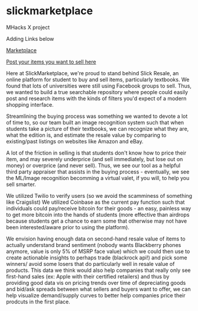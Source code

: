 # slickmarketplace
MHacks X project

Adding Links below

[Marketplace](https://bit.ly/slickresale)

[Post your items you want to sell here](https://bit.ly/slickresalelist)


Here at SlickMarketplace, we're proud to stand behind Slick Resale, an online platform for student to buy and sell items, particularly textbooks. We found that lots of universities were still using Facebook groups to sell. Thus, we wanted to build a true searchable repository where people could easily post and research items with the kinds of filters you'd expect of a modern shopping interface.

Streamlining the buying process was something we wanted to devote a lot of time to, so our team built an image recognition system such that when students take a picture of their textbooks, we can recognize what they are, what the edition is, and estimate the resale value by comparing to existing/past listings on websites like Amazon and eBay.

A lot of the friction in selling is that students don't know how to price their item, and may severely underprice (and sell immediately, but lose out on money) or overprice (and never sell). Thus, we see our tool as a helpful third party appraiser that assists in the buying process - eventually, we see the ML/Image recognition becomming a virtual valet, if you will, to help you sell smarter.

We utilized Twilio to verify users (so we avoid the scamminess of something like Craigslist) We utilized Coinbase as the current pay function such that individuals could pay/receive bitcoin for their goods - an easy, painless way to get more bitcoin into the hands of students (more effective than airdrops because students get a chance to earn some that otherwise may not have been interested/aware prior to using the platform).

We envision having enough data on second-hand resale value of items to actually understand brand sentiment (nobody wants Blackberry phones anymore, value is only 5% of MSRP face value) which we could then use to create actionable insights to perhaps trade (blackrock api!) and pick some winners/ avoid some losers that do particularly well in resale value of products.
This data we think would also help companies that really only see first-hand sales (ex: Apple with their certified retailers) and thus by providing good data vis on pricing trends over time of depreciating goods and bid/ask spreads between what sellers and buyers want to offer, we can help visualize demand/supply curves to better help companies price their prodcuts in the first place. 

